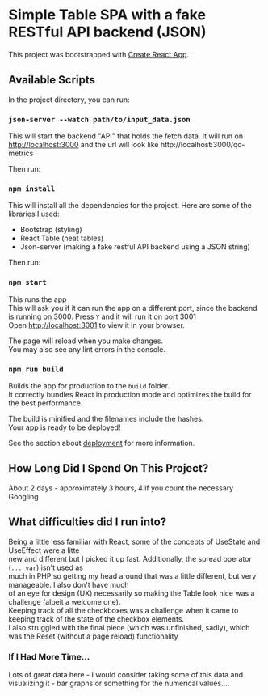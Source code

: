 # Simple Table SPA with a fake RESTful API backend (JSON)

This project was bootstrapped with [Create React App](https://github.com/facebook/create-react-app).

## Available Scripts

In the project directory, you can run:

### `json-server --watch path/to/input_data.json`
This will start the backend "API" that holds the fetch data. It will run on  [http://localhost:3000](http://localhost:3000) 
and the url will look like http://localhost:3000/qc-metrics

Then run:
### `npm install`
This will install all the dependencies for the project. Here are some of the libraries I used:

- Bootstrap (styling)
- React Table (neat tables)
- Json-server (making a fake restful API backend using a JSON string)

Then run:
### `npm start`

This runs the app\
This will ask you if it can run the app on a different port, since the backend is running on 3000. Press `Y` and it will run it on port 3001\
Open [http://localhost:3001](http://localhost:3001) to view it in your browser.

The page will reload when you make changes.\
You may also see any lint errors in the console.

### `npm run build`

Builds the app for production to the `build` folder.\
It correctly bundles React in production mode and optimizes the build for the best performance.

The build is minified and the filenames include the hashes.\
Your app is ready to be deployed!

See the section about [deployment](https://facebook.github.io/create-react-app/docs/deployment) for more information.

## How Long Did I Spend On This Project? 
About 2 days - approximately 3 hours, 4 if you count the necessary Googling

## What difficulties did I run into?
Being a little less familiar with React, some of the concepts of UseState and UseEffect were a litte\
new and different but I picked it up fast. Additionally, the spread operator (`... var`) isn't used as \
much in PHP so getting my head around that was a little different, but very manageable. I also don't have much\
of an eye for design (UX) necessarily so making the Table look nice was a challenge (albeit a welcome one).\
Keeping track of all the checkboxes was a challenge when it came to keeping track of the state of the checkbox elements.\
I also struggled with the final piece (which was unfinished, sadly), which was the Reset (without a page reload) functionality


### If I Had More Time...
Lots of great data here - I would consider taking some of this data and visualizing it - bar graphs or something for the numerical values....
